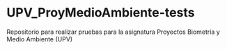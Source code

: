 # UPV_ProyMedioAmbiente-tests
Repositorio para realizar pruebas para la asignatura Proyectos Biometria y Medio Ambiente (UPV)
